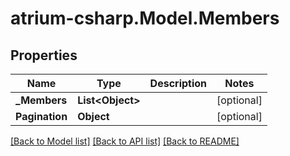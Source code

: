 # atrium-csharp.Model.Members
## Properties

Name | Type | Description | Notes
------------ | ------------- | ------------- | -------------
**_Members** | **List&lt;Object&gt;** |  | [optional] 
**Pagination** | **Object** |  | [optional] 

[[Back to Model list]](../README.md#documentation-for-models) [[Back to API list]](../README.md#documentation-for-api-endpoints) [[Back to README]](../README.md)

